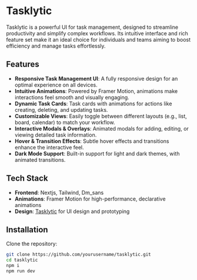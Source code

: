 # Tasklytic

Tasklytic is a powerful UI for task management, designed to streamline productivity and simplify complex workflows. Its intuitive interface and rich feature set make it an ideal choice for individuals and teams aiming to boost efficiency and manage tasks effortlessly.

## Features
- **Responsive Task Management UI**: A fully responsive design for an optimal experience on all devices.
- **Intuitive Animations**: Powered by Framer Motion, animations make interactions feel smooth and visually engaging.
- **Dynamic Task Cards**: Task cards with animations for actions like creating, deleting, and updating tasks.
- **Customizable Views**: Easily toggle between different layouts (e.g., list, board, calendar) to match your workflow.
- **Interactive Modals & Overlays**: Animated modals for adding, editing, or viewing detailed task information.
- **Hover & Transition Effects**: Subtle hover effects and transitions enhance the interactive feel.
- **Dark Mode Support**: Built-in support for light and dark themes, with animated transitions.

## Tech Stack

- **Frontend**: Nextjs, Tailwind, Dm_sans
- **Animations**: Framer Motion for high-performance, declarative animations
- **Design**: [Tasklytic](https://www.figma.com/design/lQmOkgfrf9GP5JnJdus5l2/SaaS-Website-UI-Kit-%E2%80%94-Framer-Website-Kit-(Community)?node-id=27-192&node-type=frame&t=cCi2NktOzpBQDYtI-0) for UI design and prototyping

## Installation

Clone the repository:
```bash
git clone https://github.com/yourusername/tasklytic.git
cd tasklytic
npm i
npm run dev
